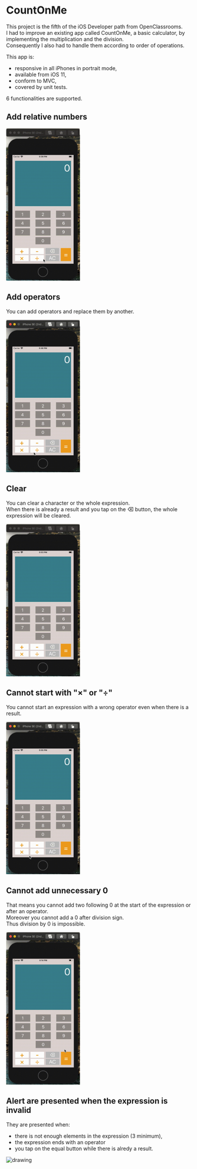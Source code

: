 # CountOnMe
This project is the fifth of the iOS Developer path from OpenClassrooms.  
I had to improve an existing app called CountOnMe, a basic calculator, by implementing the multiplication and the division.  
Consequently I also had to handle them according to order of operations.

This app is:

- responsive in all iPhones in portrait mode,
- available from iOS 11,
- conform to MVC,
- covered by unit tests.

6 functionalities are supported.

## Add relative numbers

<img src="gif/P5RelativeNumbers.gif" alt="drawing" width="200">

## Add operators
You can add operators and replace them by another.

<img src="gif/P5Operators.gif" alt="drawing" width="200">

## Clear
You can clear a character or the whole expression.  
When there is already a result and you tap on the ⌫ button, the whole expression will be cleared.

<img src="gif/P5Clear.gif" alt="drawing" width="200">

## Cannot start with "×" or "÷"
You cannot start an expression with a wrong operator even when there is a result.

<img src="gif/P5WrongOperator.gif" alt="drawing" width="200">

## Cannot add unnecessary 0
That means you cannot add two following 0 at the start of the expression or after an operator.  
Moreover you cannot add a 0 after division sign.  
Thus division by 0 is impossible.

<img src="gif/P5UnnecessaryZero.gif" alt="drawing" width="200">

## Alert are presented when the expression is invalid
They are presented when:
- there is not enough elements in the expression (3 minimum),
- the expression ends with an operator
- you tap on the equal button while there is alredy a result.

<img src="gif/P5Alert.gif" alt="drawing" width="200">
